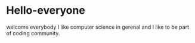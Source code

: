 # Hello-everyone
welcome everybody 
I like computer science in gerenal and I like to be part of coding community.
